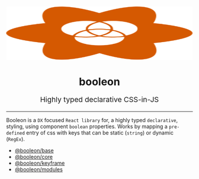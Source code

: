 <p align="center" style="color: #343a40">
  <img src="./booleon.svg" width="100%" height="144">
  <h1 align="center">booleon</h1>
  <p align="center" style="font-size: 1.2rem;">Highly typed declarative CSS-in-JS</p>
  <hr />
</p>

Booleon is a `DX` focused `React library` for, a highly typed `declarative`, styling, using component `boolean` properties. Works by mapping a `pre-defined` entry of css with keys that can be static (`string`) or dynamic (`RegEx`).

* [@booleon/base](https://github.com/viniciusflv/booleon/tree/master/packages/base)
* [@booleon/core](https://github.com/viniciusflv/booleon/tree/master/packages/core)
* [@booleon/keyframe](https://github.com/viniciusflv/booleon/tree/master/packages/keyframe)
* [@booleon/modules](https://github.com/viniciusflv/booleon/tree/master/packages/modules)
